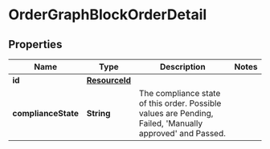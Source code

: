 

# OrderGraphBlockOrderDetail


## Properties

Name | Type | Description | Notes
------------ | ------------- | ------------- | -------------
**id** | [**ResourceId**](ResourceId.md) |  | 
**complianceState** | **String** | The compliance state of this order. Possible values are Pending, Failed, &#39;Manually approved&#39; and Passed. | 



